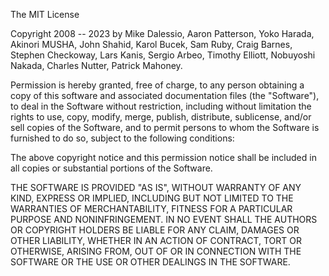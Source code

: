 The MIT License

Copyright 2008 -- 2023 by Mike Dalessio, Aaron Patterson, Yoko Harada, Akinori MUSHA, John Shahid, Karol Bucek, Sam Ruby, Craig Barnes, Stephen Checkoway, Lars Kanis, Sergio Arbeo, Timothy Elliott, Nobuyoshi Nakada, Charles Nutter, Patrick Mahoney.

Permission is hereby granted, free of charge, to any person obtaining a copy of this software and associated documentation files (the "Software"), to deal in the Software without restriction, including without limitation the rights to use, copy, modify, merge, publish, distribute, sublicense, and/or sell copies of the Software, and to permit persons to whom the Software is furnished to do so, subject to the following conditions:

The above copyright notice and this permission notice shall be included in all copies or substantial portions of the Software.

THE SOFTWARE IS PROVIDED "AS IS", WITHOUT WARRANTY OF ANY KIND, EXPRESS OR IMPLIED, INCLUDING BUT NOT LIMITED TO THE WARRANTIES OF MERCHANTABILITY, FITNESS FOR A PARTICULAR PURPOSE AND NONINFRINGEMENT. IN NO EVENT SHALL THE AUTHORS OR COPYRIGHT HOLDERS BE LIABLE FOR ANY CLAIM, DAMAGES OR OTHER LIABILITY, WHETHER IN AN ACTION OF CONTRACT, TORT OR OTHERWISE, ARISING FROM, OUT OF OR IN CONNECTION WITH THE SOFTWARE OR THE USE OR OTHER DEALINGS IN THE SOFTWARE.
